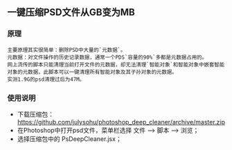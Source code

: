 ## 一键压缩PSD文件从GB变为MB

### 原理
    主要原理其实很简单：删除PSD中大量的`元数据`。
    元数据：对文件操作的历史记录数据，通常一个PDS`容量的90%`多都是元数据占用的。
    网上流传的脚本只能清理当前打开文件的元数据，却无法清理`智能对象`和智能对象中嵌套智能对象的元数据，此脚本可以一键清理所有智能对象及其子孙对象的元数据。
    实测1.9G的psd清理过后为47M。

### 使用说明

* 下载压缩包：https://github.com/julysohu/photoshop_deep_cleaner/archive/master.zip
* 在Photoshop中打开psd文件，菜单栏选择 文件 --> 脚本 --> 浏览；
* 选择压缩包中的 PsDeepCleaner.jsx；
